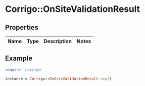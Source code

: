 # Corrigo::OnSiteValidationResult

## Properties

| Name | Type | Description | Notes |
| ---- | ---- | ----------- | ----- |

## Example

```ruby
require 'corrigo'

instance = Corrigo::OnSiteValidationResult.new()
```

